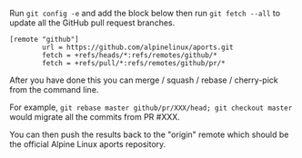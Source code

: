 Run `git config -e` and add the block below then run `git fetch --all` to update all the GitHub pull request branches.

```
[remote "github"]
        url = https://github.com/alpinelinux/aports.git
        fetch = +refs/heads/*:refs/remotes/github/*
        fetch = +refs/pull/*:refs/remotes/github/pr/*
```

After you have done this you can merge / squash / rebase / cherry-pick from the command line.

For example, `git rebase master github/pr/XXX/head; git checkout master` would migrate all the commits from PR #XXX.

You can then push the results back to the "origin" remote which should be the official Alpine Linux aports repository.
